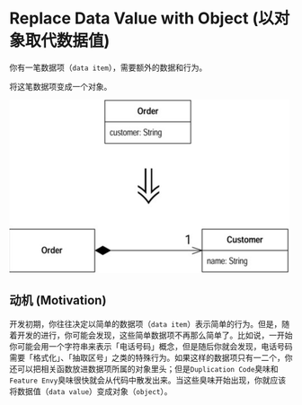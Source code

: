 # Replace Data Value with Object (以对象取代数据值)

你有一笔数据项（`data item`），需要额外的数据和行为。

将这笔数据项变成一个对象。

<img src="assets/image-20211220104708579.png" alt="image-20211220104708579" style="zoom:50%;" />

## 动机 (Motivation)

开发初期，你往往决定以简单的数据项（`data item`）表示简单的行为。但是，随着开发的进行，你可能会发现，这些简单数据项不再那么简单了。比如说，一开始你可能会用一个字符串来表示「电话号码」概念，但是随后你就会发现，电话号码需要「格式化」、「抽取区号」之类的特殊行为。如果这样的数据项只有一二个，你还可以把相关函数放进数据项所属的对象里头；但是`Duplication Code`臭味和`Feature Envy`臭味很快就会从代码中散发出来。当这些臭味开始出现，你就应该将数据值（`data value`）变成对象（`object`）。

